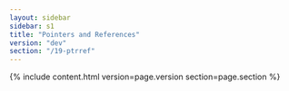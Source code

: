 ```yaml
---
layout: sidebar
sidebar: s1
title: "Pointers and References"
version: "dev"
section: "/19-ptrref"
---
```

{% include content.html version=page.version section=page.section %}